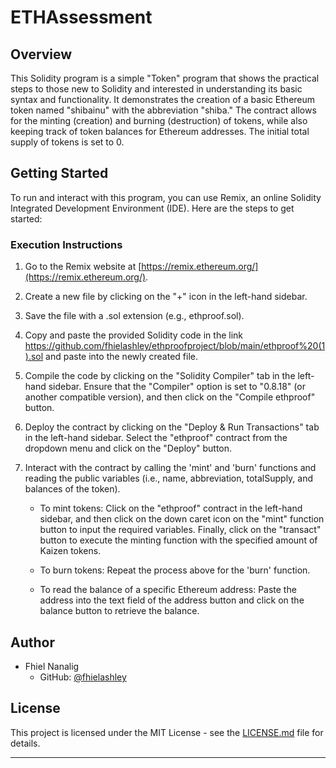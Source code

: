 # ETHAssessment

## Overview

This Solidity program is a simple "Token" program that shows the practical steps to those new to Solidity and interested in understanding its basic syntax and functionality. It demonstrates the creation of a basic Ethereum token named "shibainu" with the abbreviation "shiba." The contract allows for the minting (creation) and burning (destruction) of tokens, while also keeping track of token balances for Ethereum addresses. The initial total supply of tokens is set to 0.

## Getting Started

To run and interact with this program, you can use Remix, an online Solidity Integrated Development Environment (IDE). Here are the steps to get started:

### Execution Instructions

1. Go to the Remix website at [https://remix.ethereum.org/](https://remix.ethereum.org/).

2. Create a new file by clicking on the "+" icon in the left-hand sidebar.

3. Save the file with a .sol extension (e.g., ethproof.sol).

4. Copy and paste the provided Solidity code in the link https://github.com/fhielashley/ethproofproject/blob/main/ethproof%20(1).sol and paste into the newly created file.

5. Compile the code by clicking on the "Solidity Compiler" tab in the left-hand sidebar. Ensure that the "Compiler" option is set to "0.8.18" (or another compatible version), and then click on the "Compile ethproof" button.

6. Deploy the contract by clicking on the "Deploy & Run Transactions" tab in the left-hand sidebar. Select the "ethproof" contract from the dropdown menu and click on the "Deploy" button.

7. Interact with the contract by calling the 'mint' and 'burn' functions and reading the public variables (i.e., name, abbreviation, totalSupply, and balances of the token).

   - To mint tokens: Click on the "ethproof" contract in the left-hand sidebar, and then click on the down caret icon on the "mint" function button to input the required variables. Finally, click on the "transact" button to execute the minting function with the specified amount of Kaizen tokens.

   - To burn tokens: Repeat the process above for the 'burn' function.

   - To read the balance of a specific Ethereum address: Paste the address into the text field of the address button and click on the balance button to retrieve the balance.

## Author

- Fhiel Nanalig
  - GitHub: [@fhielashley](https://github.com/fhielashley)

## License

This project is licensed under the MIT License - see the [LICENSE.md](LICENSE.md) file for details.

---

